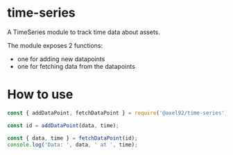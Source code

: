 # time-series
A TimeSeries module to track time data about assets.

The module exposes 2 functions:
* one for adding new datapoints
* one for fetching data from the datapoints

# How to use
```javascript
const { addDataPoint, fetchDataPoint } = require('@axel92/time-series');

const id = addDataPoint(data, time);

const { data, time } = fetchDataPoint(id);
console.log('Data: ', data, ' at ', time);
```
